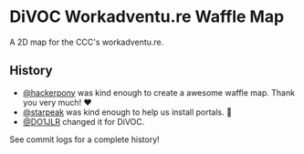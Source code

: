  DiVOC Workadventu.re Waffle Map
===============================

A 2D map for the CCC's workadventu.re.


 History
---------
+ [@hackerpony](https://github.com/hackerpony) was kind enough to create a awesome waffle map. Thank you very much! ♥️
+ [@starpeak](https://github.com/starpeak) was kind enough to help us install portals. 💛
+ [@DO1JLR](https://github.com/DO1JLR) changed it for DiVOC.

See commit logs for a complete history!
